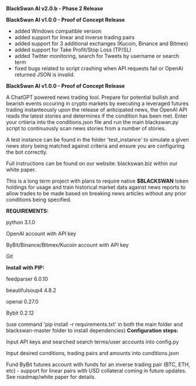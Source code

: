 
**BlackSwan AI v2.0.b - Phase 2 Release**

**BlackSwan AI v1.0.0 - Proof of Concept Release**

- added Windows compatible version
- added support for linear and inverse trading pairs
- added support for 3 additional exchanges (Kucoin, Binance and Bitmex)
- added support for Take Profit/Stop Loss (TP/SL)
- added Twitter monitoring, search for Tweets by username or search term
- fixed bugs related to script crashing when API requests fail or OpenAI returned JSON is invalid.


**BlackSwan AI v1.0.0 - Proof of Concept Release**

A ChatGPT powered news trading tool. Prepare for potential bullish and bearish events occuring in  crypto markets by executing a leveraged futures trading instanteously upon the release of anticipated news, the OpenAI API reads the latest stories and determines if the condition has been met. Enter your crtieria into the conditions.json file and run the main blackswan.py script to continuously scan news stories from a number of stories.

A test instance can be found in the folder 'test_instance' to simulate a given news story being matched against criteria and ensure you are configuring the bot correctly.

Full instructions can be found on our website: blackswan.biz within our white paper.

This is a long term project with plans to require native **$BLACKSWAN** token holdings for usage and train historical market data against news reports to allow trades to be made based on breaking news articles without any prior conditions being specified.


**REQUIREMENTS:**

python 3.1.0

OpenAI account with API key

ByBit/Binance/Bitmex/Kucoin account with API key 

Git


**Install with PIP:**

feedparser 6.0.10

beautifulsoup4 4.8.2 

openai 0.27.0

Bybit 0.2.12

(use command 'pip install -r requirements.txt' in both the main folder and blackswan-master folder to install dependencies)
**Configuration steps:**

Input API keys and searched search terms/user accounts into config.py

Input desired conditions, trading pairs and amounts into conditions.json

Fund ByBit futures account with funds for an inverse trading pair (BTC, ETH, etc) - support for linear pairs with USD collateral coming in future updates. See roadmap/white paper for details.

